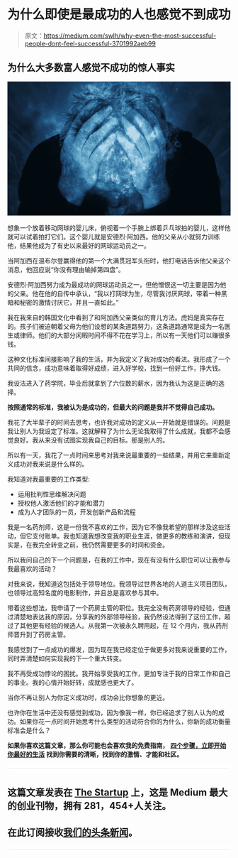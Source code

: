 # 为什么即使是最成功的人也感觉不到成功

> 原文：<https://medium.com/swlh/why-even-the-most-successful-people-dont-feel-successful-3701992aeb99>

## 为什么大多数富人感觉不成功的惊人事实

![](img/7e7840db8a42a0baff85581331d1d60d.png)

想象一个放着移动网球的婴儿床，俯视着一个手腕上绑着乒乓球拍的婴儿，这样他就可以试着拍打它们。这个婴儿就是安德烈·阿加西。他的父亲从小就努力训练他，结果他成为了有史以来最好的网球运动员之一。

当阿加西在温布尔登赢得他的第一个大满贯冠军头衔时，他打电话告诉他父亲这个消息，他回应说“你没有理由输掉第四盘”。

安德烈·阿加西努力成为最成功的网球运动员之一，但他憎恨这一切主要是因为他的父亲。他在他的自传中承认，“我以打网球为生，尽管我讨厌网球，带着一种黑暗和秘密的激情讨厌它，并且一直如此。”

我在我来自的韩国文化中看到了和阿加西父亲类似的育儿方法。虎妈是真实存在的。孩子们被迫朝着父母为他们设想的某条道路努力，这条道路通常是成为一名医生或律师。他们的大部分闲暇时间不得不花在学习上，所以有一天他们可以赚很多钱。

这种文化标准间接影响了我的生活，并为我定义了我对成功的看法。我形成了一个共同的信念，成功意味着取得好成绩，进入好学校，找到一份好工作，挣大钱。

我设法进入了药学院，毕业后就拿到了六位数的薪水，因为我认为这是正确的选择。

**按照通常的标准，我被认为是成功的，但最大的问题是我并不觉得自己成功。**

我花了大半辈子的时间去思考，也许我对成功的定义从一开始就是错误的。问题是我让别人为我设定了标准。这就解释了为什么无论我取得了什么成就，我都不会感觉良好。我从来没有试图实现我自己的目标。那是别人的。

所以有一天，我花了一点时间来思考对我来说最重要的一些结果，并用它来重新定义成功对我来说是什么样的。

我知道对我最重要的工作类型:

*   运用批判性思维解决问题
*   授权他人激活他们的才能和潜力
*   成为人才团队的一员，开发创新产品和流程

我是一名药剂师，这是一份我不喜欢的工作，因为它不像我希望的那样涉及这些活动，但它支付账单。我也知道我想改变我的职业生涯，做更多的教练和演讲，但现实是，在我完全转变之前，我仍然需要更多的时间和资金。

所以我问自己的下一个问题是，在我的工作中，现在有没有什么职位可以让我参与我最喜欢的活动？

对我来说，我知道这包括处于领导地位。我领导过世界各地的人道主义项目团队，也领导过高知名度的电影制作，并且总是喜欢参与其中。

带着这些想法，我申请了一个药房主管的职位。我完全没有药房领导的经验，但通过清楚地表达我的原因，分享我的外部领导经验，我仍然设法得到了这份工作，超过了其他更有经验的候选人。从我第一次被永久聘用起，在 12 个月内，我从药剂师晋升到了药房主管。

我感觉到了一点成功的爆发，因为现在我已经定位于做更多对我来说重要的工作，同时弄清楚如何实现我的下一个重大转变。

我不再受成功悖论的困扰。我开始享受我的工作，更加专注于我的日常工作和自己的事业。我的心情开始好转，成就感也更大了。

当你不再让别人为你定义成功时，成功会比你想象的更近。

也许你在生活中还没有感觉到成功，因为像我一样，你已经追求了别人认为的成功。如果你花一点时间开始思考什么类型的活动符合你的为什么，你新的成功衡量标准会是什么？

**如果你喜欢这篇文章，那么你可能也会喜欢我的免费指南，** [**四个步骤，立即开始你最好的生活**](https://mailchi.mp/de7ebe746809/destiny-hacks-free-guide) **找到你需要的清晰，找到你的激情、才能和社区。**

![](img/731acf26f5d44fdc58d99a6388fe935d.png)

## 这篇文章发表在 [The Startup](https://medium.com/swlh) 上，这是 Medium 最大的创业刊物，拥有 281，454+人关注。

## 在此订阅接收[我们的头条新闻](http://growthsupply.com/the-startup-newsletter/)。

![](img/731acf26f5d44fdc58d99a6388fe935d.png)